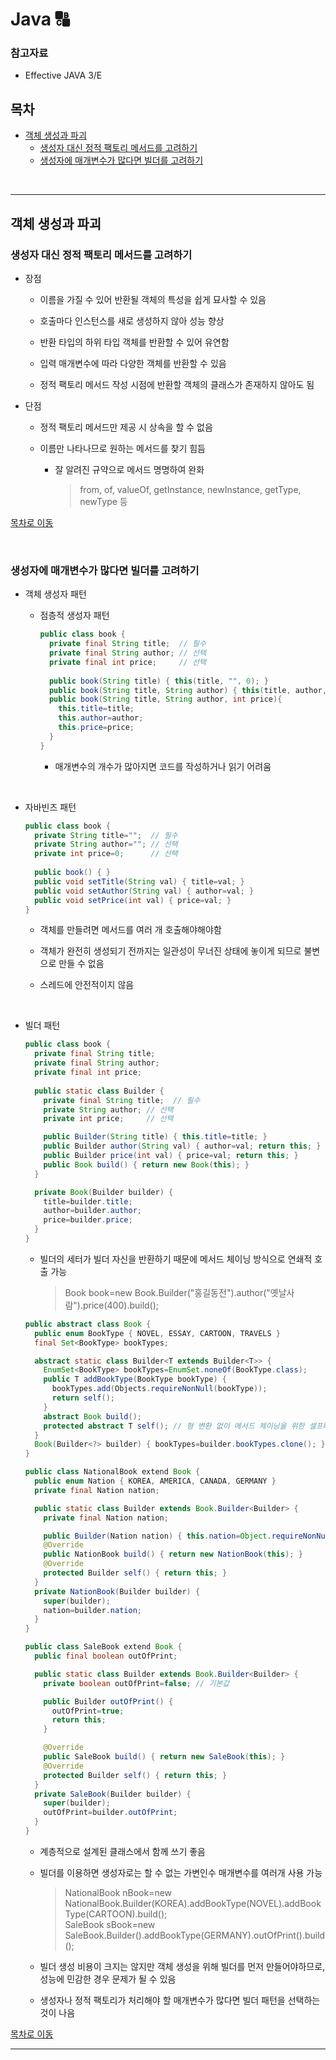 # **Java** 🔠

### 참고자료

- Effective JAVA 3/E


## 목차

  - [객체 생성과 파괴](#객체-생성과-파괴)
    - [생성자 대신 정적 팩토리 메서드를 고려하기](#생성자-대신-정적-팩토리-메서드를-고려하기)
    - [생성자에 매개변수가 많다면 빌더를 고려하기](#생성자에-매개변수가-많다면-빌더를-고려하기)

<br>

---

## 객체 생성과 파괴

### 생성자 대신 정적 팩토리 메서드를 고려하기

- 장점

  - 이름을 가질 수 있어 반환될 객체의 특성을 쉽게 묘사할 수 있음

  - 호출마다 인스턴스를 새로 생성하지 않아 성능 향상

  - 반환 타입의 하위 타입 객체를 반환할 수 있어 유연함

  - 입력 매개변수에 따라 다양한 객체를 반환할 수 있음

  - 정적 팩토리 메서드 작성 시점에 반환할 객체의 클래스가 존재하지 않아도 됨

- 단점

  - 정적 팩토리 메서드만 제공 시 상속을 할 수 없음

  - 이름만 나타나므로 원하는 메서드를 찾기 힘듬

    - 잘 알려진 규약으로 메서드 명명하여 완화

      > from, of, valueOf, getInstance, newInstance, getType, newType 등


[목차로 이동](#목차)

<br>

### 생성자에 매개변수가 많다면 빌더를 고려하기

- 객체 생성자 패턴

  - 점층적 생성자 패턴

    ```java
    public class book {
      private final String title;  // 필수
      private final String author; // 선택
      private final int price;     // 선택
      
      public book(String title) { this(title, "", 0); }
      public book(String title, String author) { this(title, author, 0); }
      public book(String title, String author, int price){
        this.title=title;
        this.author=author;
        this.price=price;
      }
    }
    ```

    - 매개변수의 개수가 많아지면 코드를 작성하거나 읽기 어려움

<br>

  - 자바빈즈 패턴

    ```java
    public class book {
      private String title="";  // 필수
      private String author=""; // 선택
      private int price=0;      // 선택
      
      public book() { }
      public void setTitle(String val) { title=val; }
      public void setAuthor(String val) { author=val; }
      public void setPrice(int val) { price=val; }
    }
    ```

    - 객체를 만들려면 메서드를 여러 개 호출해야해야함

    - 객체가 완전히 생성되기 전까지는 일관성이 무너진 상태에 놓이게 되므로 불변으로 만들 수 없음

    - 스레드에 안전적이지 않음

<br>

  - 빌더 패턴

    ```java
    public class book {
      private final String title;
      private final String author;
      private final int price;
      
      public static class Builder {
        private final String title;  // 필수
        private String author; // 선택
        private int price;     // 선택

        public Builder(String title) { this.title=title; }
        public Builder author(String val) { author=val; return this; }
        public Builder price(int val) { price=val; return this; }
        public Book build() { return new Book(this); }
      }

      private Book(Builder builder) {
        title=builder.title;
        author=builder.author;
        price=builder.price;
      }
    }
    ```

    - 빌더의 세터가 빌더 자신을 반환하기 때문에 메서드 체이닝 방식으로 연쇄적 호출 가능

      > Book book=new Book.Builder("홍길동전").author("옛날사람").price(400).build();

    ```java
    public abstract class Book {
      public enum BookType { NOVEL, ESSAY, CARTOON, TRAVELS }
      final Set<BookType> bookTypes;

      abstract static class Builder<T extends Builder<T>> {
        EnumSet<BookType> bookTypes=EnumSet.noneOf(BookType.class);
        public T addBookType(BookType bookType) {
          bookTypes.add(Objects.requireNonNull(bookType));
          return self();
        }
        abstract Book build();
        protected abstract T self(); // 형 변환 없이 메서드 체이닝을 위한 셀프타입관용구
      }
      Book(Builder<?> builder) { bookTypes=builder.bookTypes.clone(); }
    }

    public class NationalBook extend Book {
      public enum Nation { KOREA, AMERICA, CANADA, GERMANY }
      private final Nation nation;

      public static class Builder extends Book.Builder<Builder> {
        private final Nation nation;

        public Builder(Nation nation) { this.nation=Object.requireNonNull(nation); }
        @Override
        public NationBook build() { return new NationBook(this); }
        @Override
        protected Builder self() { return this; }
      }
      private NationBook(Builder builder) {
        super(builder);
        nation=builder.nation;
      }
    }

    public class SaleBook extend Book {
      public final boolean outOfPrint;

      public static class Builder extends Book.Builder<Builder> {
        private boolean outOfPrint=false; // 기본값

        public Builder outOfPrint() {
          outOfPrint=true;
          return this;
        }

        @Override
        public SaleBook build() { return new SaleBook(this); }
        @Override
        protected Builder self() { return this; }
      }
      private SaleBook(Builder builder) {
        super(builder);
        outOfPrint=builder.outOfPrint;
      }
    }
    ```

    - 계층적으로 설계된 클래스에서 함께 쓰기 좋음

    - 빌더를 이용하면 생성자로는 할 수 없는 가변인수 매개변수를 여러개 사용 가능
      
      > NationalBook nBook=new NationalBook.Builder(KOREA).addBookType(NOVEL).addBookType(CARTOON).build();   
      SaleBook sBook=new SaleBook.Builder().addBookType(GERMANY).outOfPrint().build();
    
    - 빌더 생성 비용이 크지는 않지만 객체 생성을 위해 빌더를 먼저 만들어야하므로, 성능에 민감한 경우 문제가 될 수 있음

    - 생성자나 정적 팩토리가 처리해야 할 매개변수가 많다면 빌더 패턴을 선택하는 것이 나음


[목차로 이동](#목차)

---


